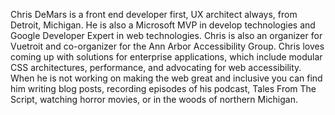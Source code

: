 Chris DeMars is a front end developer first, UX architect always, from Detroit, Michigan. He is also a Microsoft MVP in develop technologies and Google Developer Expert in web technologies. Chris is also an organizer for Vuetroit and co-organizer for the Ann Arbor Accessibility Group. Chris loves coming up with solutions for enterprise applications, which include modular CSS architectures, performance, and advocating for web accessibility. When he is not working on making the web great and inclusive you can find him writing blog posts, recording episodes of his podcast, Tales From The Script, watching horror movies, or in the woods of northern Michigan.
